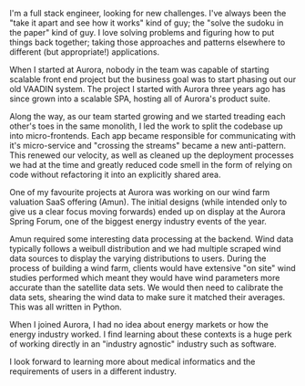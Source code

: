 I'm a full stack engineer, looking for new challenges. I've always been the "take it apart and see how it works" kind of guy; the "solve the sudoku in the paper" kind of guy. I love solving problems and figuring how to put things back together; taking those approaches and patterns elsewhere to different (but appropriate!) applications.

When I started at Aurora, nobody in the team was capable of starting scalable front end project but the business goal was to start phasing out our old VAADIN system. The project I started with Aurora three years ago has since grown into a scalable SPA, hosting all of Aurora's product suite.

Along the way, as our team started growing and we started treading each other's toes in the same monolith, I led the work to split the codebase up into micro-frontends. Each app became responsible for communicating with it's micro-service and "crossing the streams" became a new anti-pattern. This renewed our velocity, as well as cleaned up the deployment processes we had at the time and greatly reduced code smell in the form of relying on code without refactoring it into an explicitly shared area.

One of my favourite projects at Aurora was working on our wind farm valuation SaaS offering (Amun). The initial designs (while intended only to give us a clear focus moving forwards) ended up on display at the Aurora Spring Forum, one of the biggest energy industry events of the year.

Amun required some interesting data processing at the backend. Wind data typically follows a weibull distribution and we had multiple scraped wind data sources to display the varying distributions to users. During the process of building a wind farm, clients would have extensive "on site" wind studies performed which meant they would have wind parameters more accurate than the satellite data sets. We would then need to calibrate the data sets, shearing the wind data to make sure it matched their averages. This was all written in Python.

When I joined Aurora, I had no idea about energy markets or how the energy industry worked. I find learning about these contexts is a huge perk of working directly in an "industry agnostic" industry such as software.

I look forward to learning more about medical informatics and the requirements of users in a different industry.
